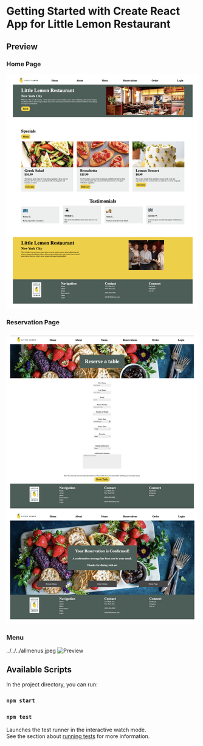 # Getting Started with Create React App for Little Lemon Restaurant

## Preview

### Home Page

![Preview](./HomePage.png)

### Reservation Page

![Preview](./Reservation.png)

### Menu
../../../allmenus.jpeg
![Preview](../../../allmenus.jpeg)


## Available Scripts

In the project directory, you can run:

### `npm start`

### `npm test`

Launches the test runner in the interactive watch mode.\
See the section about [running tests](https://facebook.github.io/create-react-app/docs/running-tests) for more information.

